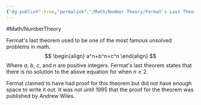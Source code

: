```yaml
---
{"dg-publish":true,"permalink":"/Math/Number Theory/Fermat's Last Theorem/","created":"2024-10-13T01:48:35.644-04:00","updated":"2024-11-19T01:23:03.254-05:00"}
---
```



#Math/NumberTheory 

Fermat's last theorem used to be one of the most famous unsolved problems in math.
$$
\begin{align}
a^n+b^n=c^n
\end{align}
$$
Where $a$, $b$, $c$, and $n$ are positive integers. Fermat's last theorem states that there is no solution to the above equation for when $n\geq2$.

Fermat claimed to have had proof for this theorem but did not have enough space to write it out. It was not until 1995 that the proof for the theorem was published by Andrew Wiles. 